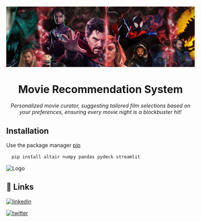 <p align="center"><img src="https://github.com/pande17827/Movie_Recommendation_System/blob/main/dexe47y-93532dcd-45cd-4381-8758-b6c5535c3a4e.jpg"></p>

<h1 align="center">Movie Recommendation System</h1>
<p align="center">
<i>Personalized movie curator, suggesting tailored film selections based on your preferences, ensuring every movie night is a blockbuster hit!</i><br></p>


## Installation

Use the package manager [pip](https://pip.pypa.io/en/stable/)

```bash
  pip install altair numpy pandas pydeck streamlit
```
    
![Logo](https://i.ibb.co/RCq5VXf/Beige-Minimal-Personal-Make-Up-Artist-Logo.png)


## 🔗 Links


[![linkedin](https://img.shields.io/badge/linkedin-0A66C2?style=for-the-badge&logo=linkedin&logoColor=white)](https://www.linkedin.com/in/vikas-kumar-547645142/)  

[![twitter](https://img.shields.io/badge/twitter-1DA1F2?style=for-the-badge&logo=twitter&logoColor=white)](https://twitter.com/pande17827)



